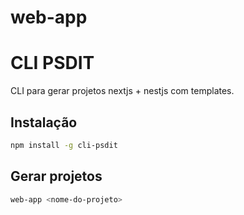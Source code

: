 # web-app
# CLI PSDIT

CLI para gerar projetos nextjs + nestjs com templates.

## Instalação

```bash
npm install -g cli-psdit
```

## Gerar projetos

```bash
web-app <nome-do-projeto>  
```

